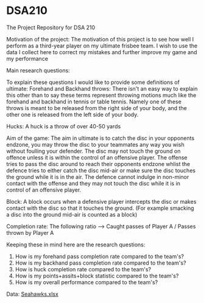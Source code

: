 # DSA210
The Project Repository for DSA 210

Motivation of the project:
The motivation of this project is to see how well I perform as a third-year player on my ultimate frisbee team. I wish to use the data I collect here to correct my mistakes and further improve my game and my performance

Main research questions:

To explain these questions I would like to provide some definitions of ultimate:
Forehand and Backhand throws: There isn't an easy way to explain this other than to say these terms represent throwing motions much like the forehand and backhand in tennis or table tennis. Namely one of these throws is meant to be released from the right side of your body, and the other one is released from the left side of your body.

Hucks: A huck is a throw of over 40-50 yards

Aim of the game: The aim in ultimate is to catch the disc in your opponents endzone, you may throw the disc to your teammates any way you wish without foulling your defender. The disc may not touch the ground on offence unless it is within the control of an offensive player. The offense tries to pass the disc around to reach their opponents endzone whlist the defence tries to either catch the disc mid-air or make sure the disc touches the ground while it is in the air. The defence cannot indulge in non-minor contact with the offense and they may not touch the disc while it is in control of an offensive player.

Block: A block occurs when a defensive player intercepts the disc or makes contact with the disc so that it touches the ground. (For example smacking a disc into the ground mid-air is counted as a block)

Completion rate: The following ratio --> Caught passes of Player A / Passes thrown by Player A

Keeping these in mind here are the research questions:
1. How is my forehand pass completion rate compared to the team's?
2. How is my backhand pass completion rate compared to the team's?
3. How is huck completion rate compared to the team's?
4. How is my points+assits+block statistic compared to the team's?
5. How is my overall performance compared to the team's?

Data:
[Seahawks.xlsx](https://github.com/user-attachments/files/17933601/Seahawks.xlsx)
